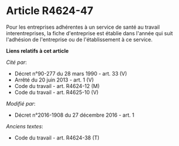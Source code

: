 # Article R4624-47

Pour les entreprises adhérentes à un service de santé au travail interentreprises, la fiche d'entreprise est établie dans
l'année qui suit l'adhésion de l'entreprise ou de l'établissement à ce service.

**Liens relatifs à cet article**

_Cité par_:

  - Décret n°90-277 du 28 mars 1990 - art. 33 (V)
  - Arrêté du 20 juin 2013 - art. 1 (V)
  - Code du travail - art. R4624-12 (M)
  - Code du travail - art. R4625-10 (V)

_Modifié par_:

  - Décret n°2016-1908 du 27 décembre 2016 - art. 1

_Anciens textes_:

  - Code du travail - art. R4624-38 (T)
